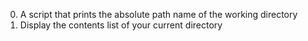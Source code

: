 0. A script that prints the absolute path name of the working directory
1. Display the contents list of your current directory
